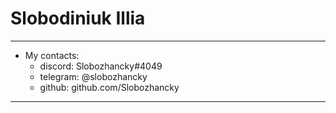 # Slobodiniuk Illia
*****
* My contacts:
    + discord: Slobozhancky#4049
    + telegram: @slobozhancky
    + github: github.com/Slobozhancky
****
